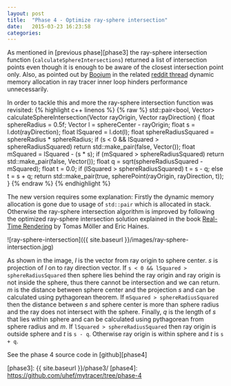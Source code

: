 ```yaml
---
layout: post
title:  "Phase 4 - Optimize ray-sphere intersection"
date:   2015-03-23 16:23:58
categories:
---
```

As mentioned in [previous phase][phase3] the ray-sphere intersection function (`calculateSphereIntersections`) returned a list of intersection points even though it is enough to be aware of the closest intersection point only. Also, as pointed out by [Boojum][boojum] in the related [reddit thread][reddit] dynamic memory allocation in ray tracer inner loop hinders performance unnecessarily.

In order to tackle this and more the ray-sphere intersection function was revisited:
{% highlight c++ linenos %}
{% raw %}
std::pair<bool, Vector> calculateSphereIntersection(Vector rayOrigin, Vector rayDirection) {
  float sphereRadius = 0.5f;
  Vector l = sphereCenter - rayOrigin;
  float s = l.dot(rayDirection);
  float lSquared = l.dot(l);
  float sphereRadiusSquared = sphereRadius * sphereRadius;
  if (s < 0 && lSquared > sphereRadiusSquared) return std::make_pair(false, Vector());
  float mSquared = lSquared - (s * s);
  if (mSquared > sphereRadiusSquared) return std::make_pair(false, Vector());
  float q = sqrt(sphereRadiusSquared - mSquared);
  float t = 0.0;
  if (lSquared > sphereRadiusSquared) t = s - q;
  else t = s + q;
  return std::make_pair(true, spherePoint(rayOrigin, rayDirection, t));
}
{% endraw %}
{% endhighlight %}

The new version requires some explanation: Firstly the dynamic memory allocation is gone due to usage of `std::pair` which is allocated in stack. Otherwise the ray-sphere intersection algorithm is improved by following the optimized ray-sphere intersection solution explained in the book [Real-Time Rendering][real-time-rendering] by Tomas Möller and Eric Haines.

![ray-sphere-intersection]({{ site.baseurl }}/images/ray-sphere-intersection.jpg)

As shown in the image, _l_ is the vector from ray origin to sphere center. _s_ is projection of _l_ on to ray direction vector. If `s < 0 && lSquared > sphereRadiusSquared` then sphere lies behind the ray origin and ray origin is not inside the sphere, thus there cannot be intersection and we can return. _m_ is the distance between sphere center and the projection _s_ and can be calculated using pythagorean theorem. If `mSquared > sphereRadiusSquared` then the distance between _s_ and sphere center is more than sphere radius and the ray does not intersect with the sphere. Finally, _q_ is the length of _s_ that lies within sphere and can be calculated using pythagorean from sphere radius and _m_. If `lSquared > sphereRadiusSquared` then ray origin is outside sphere and _t_ is `s - q`. Otherwise ray origin is within sphere and _t_ is `s + q`.

See the phase 4 source code in [github][phase4]

[boojum]:      http://www.reddit.com/user/Boojum
[reddit]:      http://www.reddit.com/r/programming/comments/2zkac9/mytracer_project_to_create_a_ray_tracer_from/
[real-time-rendering]: http://www.amazon.com/Real-Time-Rendering-Tomas-MOller/dp/1568814240?tag=realtimerenderin
[phase3]:      {{ site.baseurl }}/phase3/
[phase4]:      https://github.com/uhef/mytracer/tree/phase-4


